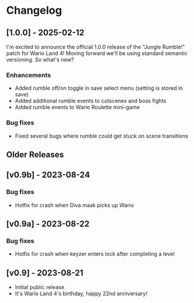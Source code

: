# Changelog

## [1.0.0] - 2025-02-12

I'm excited to announce the official 1.0.0 release of the "Jungle Rumble!" patch for Wario Land 4! Moving forward we'll be using standard semantic versioning. So what's new?

### Enhancements
- Added rumble off/on toggle in save select menu (setting is stored in save)
- Added additional rumble events to cutscenes and boss fights
- Added rumble events to Wario Roulette mini-game

### Bug fixes
- Fixed several bugs where rumble could get stuck on scene transitions

## Older Releases

## [v0.9b] - 2023-08-24

### Bug fixes
- Hotfix for crash when Diva mask picks up Wario

## [v0.9a] - 2023-08-22

### Bug fixes
- Hotfix for crash when keyzer enters lock after completing a level

## [v0.9] - 2023-08-21

- Initial public release
- It's Wario Land 4's birthday, happy 22nd anniversary!
